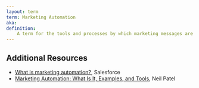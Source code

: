 ```yaml
---
layout: term
term: Marketing Automation
aka:
definition:
    A term for the tools and processes by which marketing messages are automated to recipients, usually based on some action taken by that recipient in a product, on a landing page, etc. 
---
```


## Additional Resources

- [What is marketing automation?](https://www.salesforce.com/products/marketing-cloud/what-is-marketing-automation/), Salesforce
- [Marketing Automation: What Is It, Examples, and Tools](https://neilpatel.com/blog/marketing-automation-tools/), Neil Patel